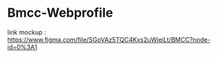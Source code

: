 # Bmcc-Webprofile

link mockup : https://www.figma.com/file/SGoVAz5TQC4Kxs2uWieiLt/BMCC?node-id=0%3A1
